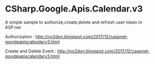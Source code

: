 # CSharp.Google.Apis.Calendar.v3

A simple sample to authorize,create,delete and refresh user token in ASP.net 

Authorization : http://no2don.blogspot.com/2017/12/caspnet-googleapiscalendarv3.html

Create and Delete Event : http://no2don.blogspot.com/2017/12/caspnet-googleapiscalendarv3.html





